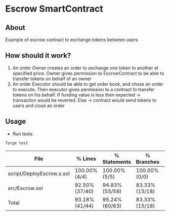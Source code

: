 # Escrow SmartContract

## About

Example of escrow contract to exchange tokens between users

## How should it work?

1. An order Owner creates an order to exchange one token to another at specified price. Owner gives permission to EscrowContract to be able to transfer tokens on behalf of an owner
2. An order Executor should be able to get order book, and chose an order to execute. Then executor gives permission to a contract to transfer tokens on his behalf. If funding value is less then expected -> transaction would be reverted. Else -> contract would send tokens to users and close an order

## Usage

- Run tests:

```bash
forge test
```

| File                      | % Lines        | % Statements   | % Branches     | % Funcs       |
|---------------------------|----------------|----------------|----------------|---------------|
| script/DeployEscrow.s.sol | 100.00% (4/4)  | 100.00% (5/5)  | 100.00% (0/0)  | 100.00% (1/1) |
| src/Escrow.sol            | 92.50% (37/40) | 94.83% (55/58) | 83.33% (15/18) | 100.00% (6/6) |
| Total                     | 93.18% (41/44) | 95.24% (60/63) | 83.33% (15/18) | 100.00% (7/7) |
